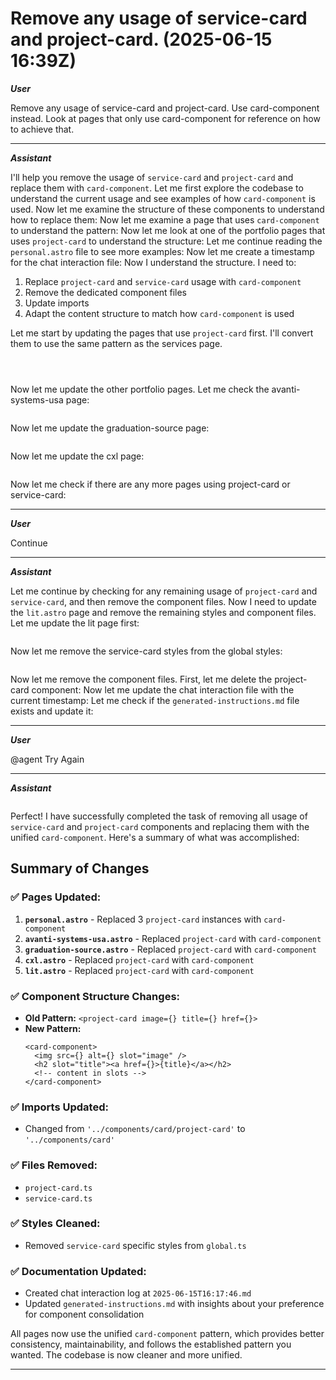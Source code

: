 <!-- Generated by SpecStory -->

# Remove any usage of service-card and project-card. (2025-06-15 16:39Z)

_**User**_

Remove any usage of service-card and project-card. Use card-component instead. Look at pages that only use card-component for reference on how to achieve that.

---

_**Assistant**_

I'll help you remove the usage of `service-card` and `project-card` and replace them with `card-component`. Let me first explore the codebase to understand the current usage and see examples of how `card-component` is used. Now let me examine the structure of these components to understand how to replace them: Now let me examine a page that uses `card-component` to understand the pattern: Now let me look at one of the portfolio pages that uses `project-card` to understand the structure: Let me continue reading the `personal.astro` file to see more examples: Now let me create a timestamp for the chat interaction file: Now I understand the structure. I need to:

1. Replace `project-card` and `service-card` usage with `card-component`
2. Remove the dedicated component files
3. Update imports
4. Adapt the content structure to match how `card-component` is used

Let me start by updating the pages that use `project-card` first. I'll convert them to use the same pattern as the services page. 
```

```

```

```

```

```
Now let me update the other portfolio pages. Let me check the avanti-systems-usa page: 
```

```
Now let me update the graduation-source page: 
```

```
Now let me update the cxl page: 
```

```
Now let me check if there are any more pages using project-card or service-card: 

---

_**User**_

Continue

---

_**Assistant**_

Let me continue by checking for any remaining usage of `project-card` and `service-card`, and then remove the component files. Now I need to update the `lit.astro` page and remove the remaining styles and component files. Let me update the lit page first: 
```

```
Now let me remove the service-card styles from the global styles: 
```

```
Now let me remove the component files. First, let me delete the project-card component: Now let me update the chat interaction file with the current timestamp: Let me check if the `generated-instructions.md` file exists and update it: 

---

_**User**_

@agent Try Again

---

_**Assistant**_


````

````
Perfect! I have successfully completed the task of removing all usage of `service-card` and `project-card` components and replacing them with the unified `card-component`. Here's a summary of what was accomplished:

## Summary of Changes

### ✅ Pages Updated:
1. **`personal.astro`** - Replaced 3 `project-card` instances with `card-component`
2. **`avanti-systems-usa.astro`** - Replaced `project-card` with `card-component`
3. **`graduation-source.astro`** - Replaced `project-card` with `card-component`
4. **`cxl.astro`** - Replaced `project-card` with `card-component`
5. **`lit.astro`** - Replaced `project-card` with `card-component`

### ✅ Component Structure Changes:
- **Old Pattern:** `<project-card image={} title={} href={}>`
- **New Pattern:** 
  ```astro
  <card-component>
    <img src={} alt={} slot="image" />
    <h2 slot="title"><a href={}>{title}</a></h2>
    <!-- content in slots -->
  </card-component>
  ```

### ✅ Imports Updated:
- Changed from `'../components/card/project-card'` to `'../components/card'`

### ✅ Files Removed:
- `project-card.ts`
- `service-card.ts`

### ✅ Styles Cleaned:
- Removed `service-card` specific styles from `global.ts`

### ✅ Documentation Updated:
- Created chat interaction log at `2025-06-15T16:17:46.md`
- Updated `generated-instructions.md` with insights about your preference for component consolidation

All pages now use the unified `card-component` pattern, which provides better consistency, maintainability, and follows the established pattern you wanted. The codebase is now cleaner and more unified.

---

